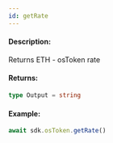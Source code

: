 ```yaml
---
id: getRate
---
```


#### Description:

Returns ETH - osToken rate

#### Returns:

```ts
type Output = string
```

#### Example:

```ts
await sdk.osToken.getRate()
```
